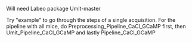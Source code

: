 Will need Labeo package Umit-master

Try "example" to go through the steps of a single acquisition. 
For the pipeline with all mice, do Preprocessing_Pipeline_CaCl_GCaMP first, then Umit_Pipeline_CaCl_GCaMP and lastly Pipeline_CaCl_GCaMP
